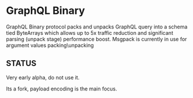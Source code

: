 # GraphQL Binary
GraphQL Binary protocol packs and unpacks GraphQL query into a schema tied ByteArrays which allows up to 5x traffic reduction and significant parsing (unpack stage) performance boost.
Msgpack is currently in use for argument values packing\unpacking


## STATUS
Very early alpha, do not use it.

Its a fork, payload encoding is the main focus. 
